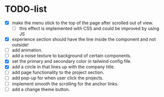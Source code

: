 # TODO-list

- [x] make the menu stick to the top of the page after scrolled out of view.
  - [ ] this effect is implemented with CSS and could be improved by using JS
- [x] experience section should have the line inside the component and not outside!
- [ ] add animation.
- [ ] add a noise texture to background of certain components.
- [x] set the primary and secondary color in tailwind config file.
- [x] add a circle in that lines up with the company title.
- [ ] add page functionality to the project section.
- [ ] add pop-up for when user click the projects.
- [ ] implement smooth the scrolling for the anchor links.
- [ ] add a change theme button.
